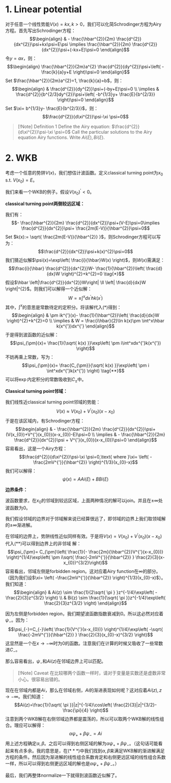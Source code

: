 # 1. Linear potential

对于任意一个线性势能$V(x)=kx,k>0$，我们可以化简Schrodinger方程为Airy方程。首先写出Schrodinger方程：
$$\begin{align}
 & - \frac{\hbar^{2}}{2m} \frac{d^{2}}{dx^{2}}\psi+kx\psi=E\psi \implies \frac{\hbar^{2}}{2m} \frac{d^{2}}{dx^{2}}\psi+(-kx+E)\psi=0
\end{align}$$
令$y = ax$，则：
$$\begin{align}
\frac{\hbar^{2}}{2m}a^{2} \frac{d^{2}}{dy^{2}}\psi+\left( -\frac{k}{a}y+E \right)\psi=0
\end{align}$$
Set $\frac{\hbar^{2}}{2m}a^{2}=1, \frac{k}{a}=b$，则：
$$\begin{align}
 & \frac{d^{2}}{dy^{2}}\psi+(-by+E)\psi=0 \\
 \implies &  \frac{d^{2}}{b^{2/3}dy^{2}}\psi+\left( -b^{1/3}y+ \frac{E}{b^{2/3}} \right)\psi=0
\end{align}$$
Set $\xi= b^{1/3}y- \frac{E}{b^{2/3}}$，则：
$$\frac{d^{2}}{d\xi^{2}}\psi-\xi \psi=0$$
>[!Note] Definition 1
>Define the Airy equation: $\frac{d^{2}}{d\xi^{2}}\psi-\xi \psi=0$
>Call the particular solutions to the Airy equation Airy functions. Write $Ai(\xi),Bi(\xi)$. 

# 2. WKB

考虑一个任意的势阱$V(x)$，我们想估计波函数。定义classical turning point为$x_{0}\text{ s.t. }V(x_{0})=E$。

我们来看一个WKB的例子。假设$V(x_{0})^{'}< 0$。

**classical turning point两侧较远区域：**

我们有：
$$- \frac{\hbar^{2}}{2m} \frac{d^{2}}{dx^{2}}\psi+(V-E)\psi=0\implies \frac{d^{2}}{dx^{2}}\psi+ \frac{2m(E-V)}{\hbar^{2}}\psi=0$$
Set $k(x):= \sqrt{ \frac{2m(E-V)}{\hbar^{2}} }$，则Schrodinger方程可以写为：
$$\frac{d^{2}}{dx^{2}}\psi+k(x)^{2}\psi=0$$
我们猜近似解$\psi(x)=\exp\left( \frac{i}{\hbar}W(x) \right)$，则$W(x)$需满足：
$$\frac{i}{\hbar} \frac{d^{2}}{dx^{2}}W- \frac{1}{\hbar^{2}}\left(  \frac{d}{dx}W \right)^{2}+k^{2}=0 \tag{*}$$
假设$\hbar \left|\frac{d^{2}}{dx^{2}}W\right| \ll \left| \frac{d}{dx}W \right|^{2}$。则我们可以解得一个近似解：
$$W= \pm \int^xdx^{'}\hbar k(x^{'}) $$
其中，$\int^x$的意思是常数待定的定积分。将该解代入$(*)$得到：
$$\begin{align}
 & \pm ik^{'}(x)- \frac{1}{\hbar^{2}}\left(  \frac{d}{dx}W \right)^{2}+k^{2}=0 \\
\implies & W =  \frac{i\hbar}{2}\ln k(x)\pm \int^x\hbar k(x^{'})dx^{'}
\end{align}$$
于是得到波函数的近似解：
$$\psi_{\pm}(x)= \frac{1}{\sqrt{ k(x) }}\exp\left(  \pm i\int^xdx^{'}k(x^{'}) \right)$$
不妨再乘上常数，写为：
$$\psi_{\pm}(x)= \frac{C_{\pm}}{\sqrt{ k(x) }}\exp\left( \pm i \int^xdx^{'}k(x^{'}) \right) \tag{**}$$
可以将$\exp$内定积分的常数吸收到$C_{\pm}$中。

**Classical turning point邻域：**

我们线性近classical turning point邻域的势能：
$$V(x)\approx V(x_{0})+V^{'}(x_{0})(x-x_{0})$$
于是在该区域内，有Schrodinger方程：
$$\begin{align}
 & - \frac{\hbar^{2}}{2m} \frac{d^{2}}{dx^{2}}\psi+(V(x_{0})+V^{'}(x_{0})(x-x_{0})-E)\psi=0 \\
\implies & - \frac{\hbar^{2}}{2m} \frac{d^{2}}{dx^{2}}\psi + V^{'}(x_{0})(x-x_{0})\psi=0
\end{align}$$
容易看出，这是一个Airy方程：
$$\frac{d^{2}}{d\xi^{2}}\psi-\xi \psi=0,\text{ where }\xi= \left(  -\frac{2mV^{'}}{\hbar^{2}} \right)^{1/3}(x_{0}-x)$$
我们可以解得：
$$\psi(x)=AAi(\xi)+BBi(\xi)$$

**边界条件：**

波函数要求，在$x_{0}$的邻域到较远区域，上面两种情况的解可以join。并且在$\pm \infty$处波函数为$0$。

我们假设邻域的边界对于邻域解来说已经算很远了，即邻域的边界上我们取领域解的$\pm \infty$渐进解。

在邻域的边界上，势阱线性近似同样有效。于是将$V(x)=V(x_{0})+V^{'}(x_{0})(x-x_{0})$代入$(* *)$可以得到边界上的非邻域 解：
$$\psi_{\pm}= C_{\pm}\left(  \frac{1}{- \frac{2m}{\hbar^{2}}V^{'}(x-x_{0})} \right)^{1/4}\exp\left( \pm i\sqrt{ \frac{-2mV^{'}}{\hbar^{2}} } \frac{2}{3}(x-x_{0})^{3/2}\right)$$
容易看出，邻域左侧是forbidden region。这对应着Airy function在$\infty$的部分。（因为我们设$\xi= \left(  -\frac{2mV^{'}}{\hbar^{2}} \right)^{1/3}(x_{0}-x)$）。我们知道：
$$\begin{align}
 & Ai(z) \sim \frac{1}{2\sqrt{ \pi } }z^{-1/4}\exp\left( - \frac{2}{3}z^{3/2} \right) \\
 & Bi(z) \sim \frac{1}{\sqrt{ \pi }}z^{-1/4}\exp\left(  \frac{2}{3}z^{3/2} \right)
\end{align}$$

因为左侧是forbidden region，我们期望波函数指数衰减到$0$。所以这必然对应着$\psi_{-}$。因为：
$$\psi_{-}=C_{-}\left(  \frac{1}{V^{'}(x-x_{0})} \right)^{1/4}\exp\left( -\sqrt{ \frac{-2mV^{'}}{\hbar^{2}} } \frac{2}{3}(x_{0}-x)^{3/2} \right)$$
这显然是一个在$x\rightarrow-\infty$时为$0$的函数。注意我们在计算的时候又吸收了一些常数进$C_{-}$。

那么容易看出，$\psi_{-}$和$Ai(z)$在邻域边界上可以匹配。

>[!Note] Caveat
>在比较哪两个函数一样时，请对于变量是实数还是虚数非常小心。很容易出错的。


现在在邻域内都是$Ai$，那么在邻域右侧，$Ai$的渐进表现如何呢？这对应着$Ai(z),z\rightarrow-\infty$。我们知道：
$$Ai(z)=\frac{1}{\sqrt{ \pi }}|z|^{-1/4}\cos\left( \frac{2}{3}|z|^{3/2}- \frac{\pi}{4} \right)$$
注意到两个WKB解在右侧邻域边界都是震荡的，所以可以取两个WKB解的线性组合。理应可以解得：
$$\alpha \psi_{+}+\beta \psi_{-}=Ai\tag{***}$$
用上述方程确定$\alpha,\beta$。之后可以得到右侧区域的解为$\alpha \psi_{+}+\beta \psi_{-}$。（这句话可能看起来有点多余。我的意思是，在$(* * *)$中我们找到$\alpha,\beta$来满足WKB解的渐进解满足方程的条件。然后因为渐进解的线性组合系数肯定和右侧更远区域的线性组合系数一样，所以可以得到右侧更远区域的解也是$\alpha \psi_{+}+\beta \psi_{-}$。）

最后，我们再整体normalize一下就得到波函数近似解了。

